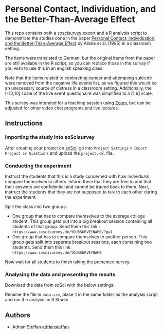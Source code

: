 # Personal Contact, Individuation, and the Better-Than-Average Effect

This repo contains both a [soscisurvey](https://www.soscisurvey.de/) export and a R analysis script to demonstrate the studies done in the paper [Personal Contact, Individuation, and the Better-Than-Average Effect](https://www.researchgate.net/publication/232581252_Personal_Contact_Individuation_and_the_Better-Than-Average_Effect) by Alicke et al. (1995) in a classroom setting.


The items were translated to German, but the original items from the paper are still availabe in the R script, so you can replace those in the survey if you wish to use this in an english speaking class.

Note that the items related to contracting cancer and attempting suicicde were removed from the negative life events list, as we figured this would be an unecessary source of distress in a classroom setting. Additionally, the [-10;10] scale of the live event questionaire was simplified to a [1;9] scale.


This survey was intended for a teaching session using [Zoom](https://zoom.us/), but can be adjusted for other video chat programs and live lectures.


## Instructions

### Importing the study into soScisurvey

After creating your project on [soSci](https://www.soscisurvey.de/), go into `Project Settings` > `Import Project or Questions` and upload the `project.xml` file. 


### Conducting the experiment

Instruct the students that this is a study concerned with how individuals compare themselves to others. Inform them that they are free to and that their answers are confidential and cannot be traced back to them. Next, instruct the students that they are not supposed to talk to each other during the experiment.

Split the class into two groups:

* One group that has to compare themselves to the average college student. This group gets put into a big breakout session containing all students of that group. Send them this link : `https://www.soscisurvey.de/YOURSURVEYNAME/?g=1`
* One group that has to compare themselves to another person. This group gets split into seperate breakout sessions, each containing two students. Send them this link: `https://www.soscisurvey.de/YOURSURVEYNAME`


Now wait for all students to finish taking the presented survey.

### Analysing the data and presenting the results

Download the data from soSci with the below settings:

Rename the file to `data.csv`, place it in the same folder as the analysis script and run the analysis in R Studio.

## Authors
* Adrian Steffan [adriansteffan](https://github.com/adriansteffan)
